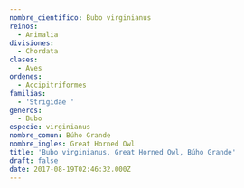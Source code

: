 ```yaml
---
nombre_cientifico: Bubo virginianus
reinos:
  - Animalia
divisiones:
  - Chordata
clases:
  - Aves
ordenes:
  - Accipitriformes
familias:
  - 'Strigidae '
generos:
  - Bubo
especie: virginianus
nombre_comun: Búho Grande
nombre_ingles: Great Horned Owl
title: 'Bubo virginianus, Great Horned Owl, Búho Grande'
draft: false
date: 2017-08-19T02:46:32.000Z
---
```


